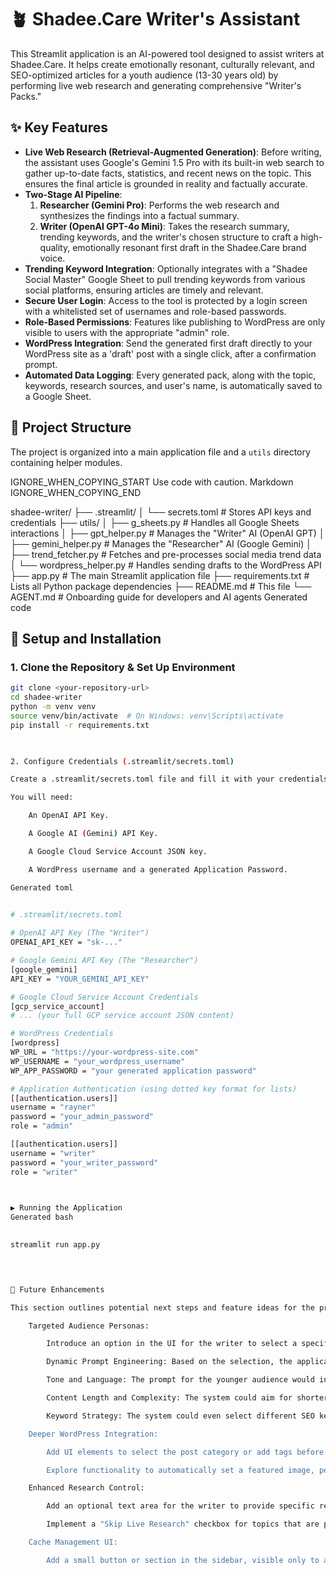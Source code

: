       
# 🪴 Shadee.Care Writer's Assistant

This Streamlit application is an AI-powered tool designed to assist writers at Shadee.Care. It helps create emotionally resonant, culturally relevant, and SEO-optimized articles for a youth audience (13-30 years old) by performing live web research and generating comprehensive "Writer's Packs."

## ✨ Key Features

-   **Live Web Research (Retrieval-Augmented Generation)**: Before writing, the assistant uses Google's Gemini 1.5 Pro with its built-in web search to gather up-to-date facts, statistics, and recent news on the topic. This ensures the final article is grounded in reality and factually accurate.
-   **Two-Stage AI Pipeline**:
    1.  **Researcher (Gemini Pro)**: Performs the web research and synthesizes the findings into a factual summary.
    2.  **Writer (OpenAI GPT-4o Mini)**: Takes the research summary, trending keywords, and the writer's chosen structure to craft a high-quality, emotionally resonant first draft in the Shadee.Care brand voice.
-   **Trending Keyword Integration**: Optionally integrates with a "Shadee Social Master" Google Sheet to pull trending keywords from various social platforms, ensuring articles are timely and relevant.
-   **Secure User Login**: Access to the tool is protected by a login screen with a whitelisted set of usernames and role-based passwords.
-   **Role-Based Permissions**: Features like publishing to WordPress are only visible to users with the appropriate "admin" role.
-   **WordPress Integration**: Send the generated first draft directly to your WordPress site as a 'draft' post with a single click, after a confirmation prompt.
-   **Automated Data Logging**: Every generated pack, along with the topic, keywords, research sources, and user's name, is automatically saved to a Google Sheet.

## 📂 Project Structure

The project is organized into a main application file and a `utils` directory containing helper modules.

    

IGNORE_WHEN_COPYING_START
Use code with caution. Markdown
IGNORE_WHEN_COPYING_END

shadee-writer/
├── .streamlit/
│ └── secrets.toml # Stores API keys and credentials
├── utils/
│ ├── g_sheets.py # Handles all Google Sheets interactions
│ ├── gpt_helper.py # Manages the "Writer" AI (OpenAI GPT)
│ ├── gemini_helper.py # Manages the "Researcher" AI (Google Gemini)
│ ├── trend_fetcher.py # Fetches and pre-processes social media trend data
│ └── wordpress_helper.py # Handles sending drafts to the WordPress API
├── app.py # The main Streamlit application file
├── requirements.txt # Lists all Python package dependencies
├── README.md # This file
└── AGENT.md # Onboarding guide for developers and AI agents
Generated code

      
## 🚀 Setup and Installation

### 1. Clone the Repository & Set Up Environment

```bash
git clone <your-repository-url>
cd shadee-writer
python -m venv venv
source venv/bin/activate  # On Windows: venv\Scripts\activate
pip install -r requirements.txt

    

2. Configure Credentials (.streamlit/secrets.toml)

Create a .streamlit/secrets.toml file and fill it with your credentials. This file is for local development; for deployment, copy its contents into the Streamlit Cloud secrets manager.

You will need:

    An OpenAI API Key.

    A Google AI (Gemini) API Key.

    A Google Cloud Service Account JSON key.

    A WordPress username and a generated Application Password.

Generated toml

      
# .streamlit/secrets.toml

# OpenAI API Key (The "Writer")
OPENAI_API_KEY = "sk-..."

# Google Gemini API Key (The "Researcher")
[google_gemini]
API_KEY = "YOUR_GEMINI_API_KEY"

# Google Cloud Service Account Credentials
[gcp_service_account]
# ... (your full GCP service account JSON content)

# WordPress Credentials
[wordpress]
WP_URL = "https://your-wordpress-site.com"
WP_USERNAME = "your_wordpress_username"
WP_APP_PASSWORD = "your generated application password"

# Application Authentication (using dotted key format for lists)
[[authentication.users]]
username = "rayner"
password = "your_admin_password"
role = "admin"

[[authentication.users]]
username = "writer"
password = "your_writer_password"
role = "writer"

    

▶️ Running the Application
Generated bash

      
streamlit run app.py

    


🔮 Future Enhancements

This section outlines potential next steps and feature ideas for the project.

    Targeted Audience Personas:

        Introduce an option in the UI for the writer to select a specific audience segment, such as Younger Youth (13-17) or Young Adults (18-30+).

        Dynamic Prompt Engineering: Based on the selection, the application will use a different, tailored prompt for the "Writer" AI (GPT-4o Mini).

        Tone and Language: The prompt for the younger audience would instruct the AI to use a simpler, more direct tone (like a relatable older sibling), while the prompt for young adults would allow for more nuance and complexity (like a supportive peer). It would also guide the strategic use (or avoidance) of slang.

        Content Length and Complexity: The system could aim for shorter, more scannable articles for the 13-17 age group and more in-depth, longer-form content for the 18-30+ group.

        Keyword Strategy: The system could even select different SEO keywords from the social listening data that are more relevant to each demographic's specific concerns (e.g., "exam stress" vs. "career burnout").

    Deeper WordPress Integration:

        Add UI elements to select the post category or add tags before sending the draft to WordPress.

        Explore functionality to automatically set a featured image, perhaps by using an AI image generator based on the article's title.

    Enhanced Research Control:

        Add an optional text area for the writer to provide specific research questions (e.g., "What are the latest statistics on youth anxiety in Southeast Asia?"). These questions would be passed to the Gemini researcher to produce a more focused summary.

        Implement a "Skip Live Research" checkbox for topics that are purely creative and don't require factual grounding, making those generations faster and cheaper.

    Cache Management UI:

        Add a small button or section in the sidebar, visible only to admin users, that allows them to manually clear today's keyword cache. This would be useful if the social listening data has been significantly updated during the day.
